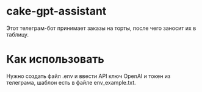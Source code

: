 # cake-gpt-assistant
Этот телеграм-бот принимает заказы на торты, после чего заносит их в таблицу.

# Как использовать
 Нужно создать файл .env и ввести API ключ OpenAI и токен из телеграма, шаблон есть в файле env_example.txt.
